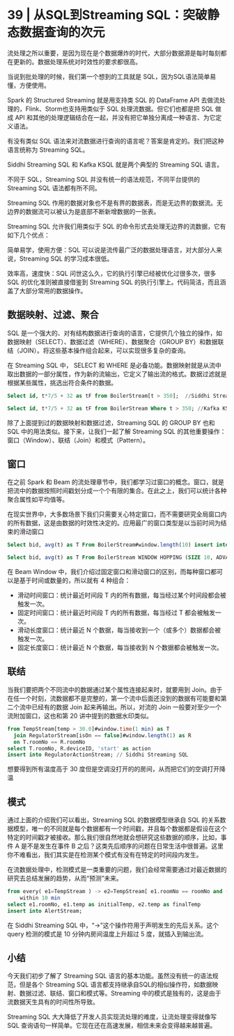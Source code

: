 # 39 | 从SQL到Streaming SQL：突破静态数据查询的次元

流处理之所以重要，是因为现在是个数据爆炸的时代，大部分数据源是每时每刻都在更新的。数据处理系统对时效性的要求都很高。

当说到批处理的时候，我们第一个想到的工具就是 SQL，因为SQL语法简单易懂，方便使用。

Spark 的 Structured Streaming 就是用支持类 SQL 的 DataFrame API 去做流处理的，Flink、Storm也支持用类似于 SQL 处理流数据。但它们也都是把 SQL 做成 API 和其他的处理逻辑结合在一起，并没有把它单独分离成一种语言、为它定义语法。

有没有类似 SQL 语法来对流数据进行查询的语言呢？答案是肯定的。我们把这种语言统称为 Streaming SQL。

Siddhi Streaming SQL 和 Kafka KSQL 就是两个典型的 Streaming SQL 语言。

不同于 SQL，Streaming SQL 并没有统一的语法规范，不同平台提供的 Streaming SQL 语法都有所不同。

 Streaming SQL 作用的数据对象也不是有界的数据表，而是无边界的数据流。无边界的数据流可以被认为是底部不断新增数据的一张表。

Streaming SQL 允许我们用类似于 SQL 的命令形式去处理无边界的流数据，它有如下几个优点：

简单易学，使用方便：SQL 可以说是流传最广泛的数据处理语言，对大部分人来说，Streaming SQL 的学习成本很低。

效率高，速度快：SQL 问世这么久，它的执行引擎已经被优化过很多次，很多 SQL 的优化准则被直接借鉴到 Streaming SQL 的执行引擎上。代码简洁，而且涵盖了大部分常用的数据操作。

## 数据映射、过滤、聚合

SQL 是一个强大的、对有结构数据进行查询的语言，它提供几个独立的操作，如数据映射（SELECT）、数据过滤（WHERE）、数据聚合（GROUP BY）和数据联结（JOIN）。将这些基本操作组合起来，可以实现很多复杂的查询。

在 Streaming SQL 中， SELECT 和 WHERE 是必备功能。数据映射就是从流中取出数据的一部分属性，作为新的流输出，它定义了输出流的格式。数据过滤就是根据某些属性，挑选出符合条件的数据。

```sql
Select id, t*7/5 + 32 as tF from BoilerStream[t > 350];  //Siddhi Streaming SQL

Select id, t*7/5 + 32 as tF from BoilerStream Where t > 350; //Kafka KSQL
```

除了上面提到过的数据映射和数据过滤，Streaming SQL 的 GROUP BY 也和 SQL 中的用法类似。接下来，让我们一起了解 Streaming SQL 的其他重要操作：窗口（Window）、联结（Join）和模式（Pattern）。

## 窗口

在之前 Spark 和 Beam 的流处理章节中，我们都学习过窗口的概念。窗口，就是把流中的数据按照时间戳划分成一个个有限的集合。在此之上，我们可以统计各种聚合属性如平均值等。

在现实世界中，大多数场景下我们只需要关心特定窗口，而不需要研究全局窗口内的所有数据，这是由数据的时效性决定的。应用最广的窗口类型是以当前时间为结束的滑动窗口

```sql
Select bid, avg(t) as T From BoilerStream#window.length(10) insert into BoilerStreamMovingAveage; // Siddhi Streaming SQL

Select bid, avg(t) as T From BoilerStream WINDOW HOPPING (SIZE 10, ADVANCE BY 1); // Kafka KSQL
```

在 Beam Window 中，我们介绍过固定窗口和滑动窗口的区别，而每种窗口都可以是基于时间或数量的，所以就有 4 种组合：

- 滑动时间窗口：统计最近时间段 T 内的所有数据，每当经过某个时间段都会被触发一次。
- 固定时间窗口：统计最近时间段 T 内的所有数据，每当经过 T 都会被触发一次。
- 滑动长度窗口：统计最近 N 个数据，每当接收到一个（或多个）数据都会被触发一次。
- 固定长度窗口：统计最近 N 个数据，每当接收到 N 个数据都会被触发一次。

## 联结

当我们要把两个不同流中的数据通过某个属性连接起来时，就要用到 Join。由于在任一个时刻，流数据都不是完整的，第一个流中后面还没到的数据有可能要和第二个流中已经有的数据 Join 起来再输出。所以，对流的 Join 一般要对至少一个流附加窗口，这也和第 20 讲中提到的数据水印类似。

```sql
from TempStream[temp > 30.0]#window.time(1 min) as T
  join RegulatorStream[isOn == false]#window.length(1) as R
  on T.roomNo == R.roomNo
select T.roomNo, R.deviceID, 'start' as action
insert into RegulatorActionStream; // Siddhi Streaming SQL
```

想要得到所有温度高于 30 度但是空调没打开的的房间，从而把它们的空调打开降温

## 模式

通过上面的介绍我们可以看出，Streaming SQL 的数据模型继承自 SQL 的关系数据模型，唯一的不同就是每个数据都有一个时间戳，并且每个数据都是假设在这个特定的时间戳才被接收。那么我们很自然地就会想研究这些数据的顺序，比如，事件 A 是不是发生在事件 B 之后？这类先后顺序的问题在日常生活中很普遍。这里你不难看出，我们其实是在检测某个模式有没有在特定的时间段内发生。

在流数据处理中，检测模式是一类重要的问题，我们会经常需要通过对最近数据的研究去总结发展的趋势，从而“预测”未来。

```sql
from every( e1=TempStream ) -> e2=TempStream[ e1.roomNo == roomNo and (e1.temp + 5) <= temp ]
    within 10 min
select e1.roomNo, e1.temp as initialTemp, e2.temp as finalTemp
insert into AlertStream;
```

在 Siddhi Streaming SQL 中，“->”这个操作符用于声明发生的先后关系。这个 query 检测的模式是 10 分钟内房间温度上升超过 5 度，就插入到输出流。

## 小结

今天我们初步了解了 Streaming SQL 语言的基本功能。虽然没有统一的语法规范，但是各个 Streaming SQL 语言都支持继承自SQL的相似操作符，如数据映射、数据过滤、联结、窗口和模式等。Streaming 中的模式是独有的，这是由于流数据天生具有的时间性所导致。

Streaming SQL 大大降低了开发人员实现流处理的难度，让流处理变得就像写 SQL 查询语句一样简单。它现在还在高速发展，相信未来会变得越来越普遍。